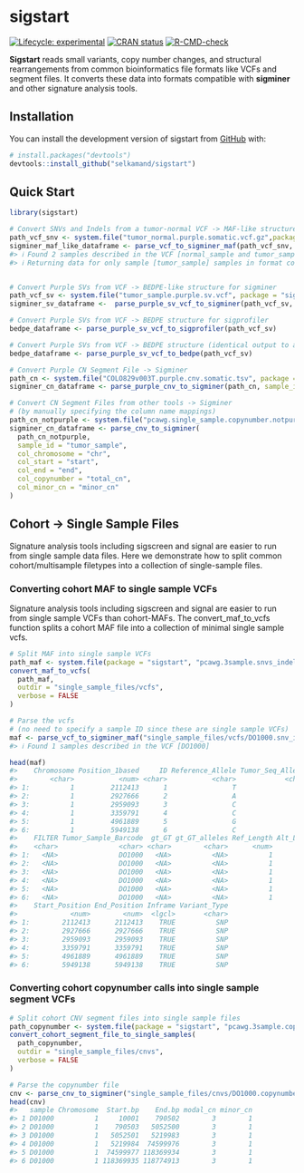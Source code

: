 
<!-- README.md is generated from README.Rmd. Please edit that file -->

# sigstart

<!-- badges: start -->

[![Lifecycle:
experimental](https://img.shields.io/badge/lifecycle-experimental-orange.svg)](https://lifecycle.r-lib.org/articles/stages.html#experimental)
[![CRAN
status](https://www.r-pkg.org/badges/version/sigstart)](https://CRAN.R-project.org/package=sigstart)
[![R-CMD-check](https://github.com/selkamand/sigstart/actions/workflows/R-CMD-check.yaml/badge.svg)](https://github.com/selkamand/sigstart/actions/workflows/R-CMD-check.yaml)
<!-- badges: end -->

**Sigstart** reads small variants, copy number changes, and structural
rearrangements from common bioinformatics file formats like VCFs and
segment files. It converts these data into formats compatible with
**sigminer** and other signature analysis tools.

## Installation

You can install the development version of sigstart from
[GitHub](https://github.com/) with:

``` r
# install.packages("devtools")
devtools::install_github("selkamand/sigstart")
```

## Quick Start

``` r
library(sigstart)

# Convert SNVs and Indels from a tumor-normal VCF -> MAF-like structure for sigminer
path_vcf_snv <- system.file("tumor_normal.purple.somatic.vcf.gz",package = "sigstart")
sigminer_maf_like_dataframe <- parse_vcf_to_sigminer_maf(path_vcf_snv, sample_id = "tumor_sample")
#> ℹ Found 2 samples described in the VCF [normal_sample and tumor_sample]
#> ℹ Returning data for only sample [tumor_sample] samples in format column of VCF.
```

``` r

# Convert Purple SVs from VCF -> BEDPE-like structure for sigminer
path_vcf_sv <- system.file("tumor_sample.purple.sv.vcf", package = "sigstart")
sigminer_sv_dataframe <-  parse_purple_sv_vcf_to_sigminer(path_vcf_sv, sample_id = "tumor_sample")

# Convert Purple SVs from VCF -> BEDPE structure for sigprofiler
bedpe_dataframe <- parse_purple_sv_vcf_to_sigprofiler(path_vcf_sv)

# Convert Purple SVs from VCF -> BEDPE structure (identical output to above)
bedpe_dataframe <- parse_purple_sv_vcf_to_bedpe(path_vcf_sv)

# Convert Purple CN Segment File -> Sigminer 
path_cn <- system.file("COLO829v003T.purple.cnv.somatic.tsv", package = "sigstart")
sigminer_cn_dataframe <- parse_purple_cnv_to_sigminer(path_cn, sample_id = "tumor_sample")

# Convert CN Segment Files from other tools -> Sigminer
# (by manually specifying the column name mappings)
path_cn_notpurple <- system.file("pcawg.single_sample.copynumber.notpurple.segment", package = "sigstart")
sigminer_cn_dataframe <- parse_cnv_to_sigminer(
  path_cn_notpurple,
  sample_id = "tumor_sample",
  col_chromosome = "chr",
  col_start = "start",
  col_end = "end",
  col_copynumber = "total_cn",
  col_minor_cn = "minor_cn"
)
```

## Cohort -\> Single Sample Files

Signature analysis tools including sigscreen and signal are easier to
run from single sample data files. Here we demonstrate how to split
common cohort/multisample filetypes into a collection of single-sample
files.

### Converting cohort MAF to single sample VCFs

Signature analysis tools including sigscreen and signal are easier to
run from single sample VCFs than cohort-MAFs. The convert_maf_to_vcfs
function splits a cohort MAF file into a collection of minimal single
sample vcfs.

``` r
# Split MAF into single sample VCFs
path_maf <- system.file(package = "sigstart", "pcawg.3sample.snvs_indel.maf")
convert_maf_to_vcfs(
  path_maf, 
  outdir = "single_sample_files/vcfs", 
  verbose = FALSE
)

# Parse the vcfs 
# (no need to specify a sample ID since these are single sample VCFs)
maf <- parse_vcf_to_sigminer_maf("single_sample_files/vcfs/DO1000.snv_indel.vcf.bgz")
#> ℹ Found 1 samples described in the VCF [DO1000]
```

``` r
head(maf)
#>    Chromosome Position_1based     ID Reference_Allele Tumor_Seq_Allele2  QUAL
#>        <char>           <num> <char>           <char>            <char> <num>
#> 1:          1         2112413      1                T                 C    NA
#> 2:          1         2927666      2                A                 G    NA
#> 3:          1         2959093      3                C                 A    NA
#> 4:          1         3359791      4                C                 T    NA
#> 5:          1         4961889      5                G                 C    NA
#> 6:          1         5949138      6                C                 T    NA
#>    FILTER Tumor_Sample_Barcode  gt_GT gt_GT_alleles Ref_Length Alt_Length
#>    <char>               <char> <char>        <char>      <num>      <num>
#> 1:   <NA>               DO1000   <NA>          <NA>          1          1
#> 2:   <NA>               DO1000   <NA>          <NA>          1          1
#> 3:   <NA>               DO1000   <NA>          <NA>          1          1
#> 4:   <NA>               DO1000   <NA>          <NA>          1          1
#> 5:   <NA>               DO1000   <NA>          <NA>          1          1
#> 6:   <NA>               DO1000   <NA>          <NA>          1          1
#>    Start_Position End_Position Inframe Variant_Type
#>             <num>        <num>  <lgcl>       <char>
#> 1:        2112413      2112413    TRUE          SNP
#> 2:        2927666      2927666    TRUE          SNP
#> 3:        2959093      2959093    TRUE          SNP
#> 4:        3359791      3359791    TRUE          SNP
#> 5:        4961889      4961889    TRUE          SNP
#> 6:        5949138      5949138    TRUE          SNP
```

### Converting cohort copynumber calls into single sample segment VCFs

``` r
# Split cohort CNV segment files into single sample files 
path_copynumber <- system.file(package = "sigstart", "pcawg.3sample.copynumber.segment")
convert_cohort_segment_file_to_single_samples(
  path_copynumber, 
  outdir = "single_sample_files/cnvs", 
  verbose = FALSE
)

# Parse the copynumber file
cnv <- parse_cnv_to_sigminer("single_sample_files/cnvs/DO1000.copynumber.tsv.bgz", sample_id = "D01000")
head(cnv)
#>   sample Chromosome  Start.bp    End.bp modal_cn minor_cn
#> 1 D01000          1     10001    790502        3        1
#> 2 D01000          1    790503   5052500        3        1
#> 3 D01000          1   5052501   5219983        3        1
#> 4 D01000          1   5219984  74599976        3        1
#> 5 D01000          1  74599977 118369934        3        1
#> 6 D01000          1 118369935 118774913        3        1
```
